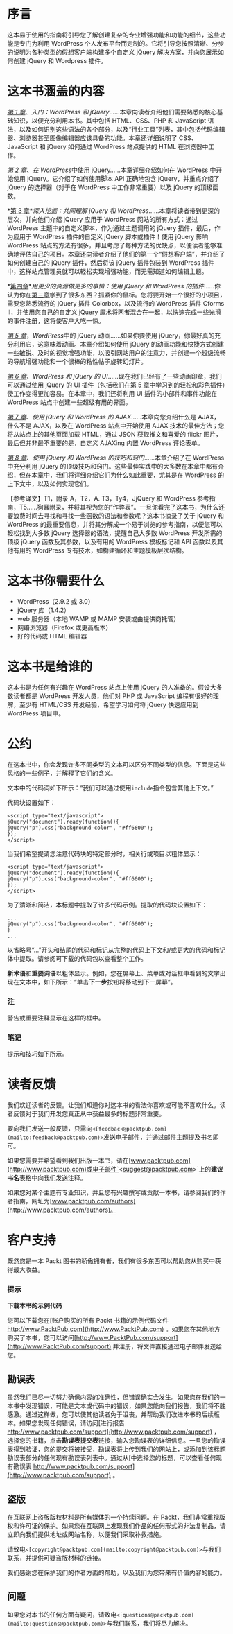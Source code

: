 # 序言

这本易于使用的指南将引导您了解创建复杂的专业增强功能和功能的细节，这些功能是专门为利用 WordPress 个人发布平台而定制的。它将引导您按照清晰、分步的说明为各种类型的假想客户端构建多个自定义 jQuery 解决方案，并向您展示如何创建 jQuery 和 Wordpress 插件。

# 这本书涵盖的内容

*[第 1 章](01.html "Chapter 1. Getting Started: WordPress and jQuery")*、*入门：WordPress 和 jQuery*……本章向读者介绍他们需要熟悉的核心基础知识，以便充分利用本书。其中包括 HTML、CSS、PHP 和 JavaScript 语法，以及如何识别这些语法的各个部分，以及“行业工具”列表，其中包括代码编辑器、浏览器甚至图像编辑器应该具备的功能。本章还详细说明了 CSS、JavaScript 和 jQuery 如何通过 WordPress 站点提供的 HTML 在浏览器中工作。

*[第 2 章](02.html "Chapter 2. Working with jQuery in WordPress")*、*在 WordPress*中使用 jQuery……本章详细介绍如何在 WordPress 中开始使用 jQuery。它介绍了如何使用脚本 API 正确地包含 jQuery，并重点介绍了 jQuery 的选择器（对于在 WordPress 中工作非常重要）以及 jQuery 的顶级函数。

*[第 3 章](03.html "Chapter 3. Digging Deeper: Understanding jQuery and WordPress Together")**深入挖掘：共同理解 jQuery 和 WordPress*……本章将读者带到更深的层次，并向他们介绍 jQuery 应用于 WordPress 网站的所有方式：通过 WordPress 主题中的自定义脚本，作为通过主题调用的 jQuery 插件，最后，作为应用于 WordPress 插件的自定义 jQuery 脚本或插件！使用 jQuery 影响 WordPress 站点的方法有很多，并且考虑了每种方法的优缺点，以便读者能够准确地评估自己的项目。本章还向读者介绍了他们的第一个“假想客户端”，并介绍了如何创建自己的 jQuery 插件，然后将该 jQuery 插件包装到 WordPress 插件中，这样站点管理员就可以轻松实现增强功能，而无需知道如何编辑主题。

*[第四章](04.html "Chapter 4. Doing a Lot More with Less: Making Use of Plugins for Both jQuery and WordPress")**用更少的资源做更多的事情：使用 jQuery 和 WordPress 的插件*……你认为你在[第三章](03.html "Chapter 3. Digging Deeper: Understanding jQuery and WordPress Together")学到了很多东西？抓紧你的鼠标。您将要开始一个很好的小项目，需要您熟悉流行的 jQuery 插件 Colorbox，以及流行的 WordPress 插件 Cforms II，并使用您自己的自定义 jQuery 魔术将两者混合在一起，以快速完成一些光滑的事件注册，这将使客户大吃一惊。

*[第 5 章](05.html "Chapter 5. jQuery Animation within WordPress")*，*WordPress*中的 jQuery 动画……如果你要使用 jQuery，你最好真的充分利用它，这意味着动画。本章介绍如何使用 jQuery 的动画功能和快捷方式创建一些敏锐、及时的视觉增强功能，以吸引网站用户的注意力，并创建一个超级流畅的导航增强功能和一个很棒的粘性帖子旋转幻灯片。

*[第 6 章](06.html "Chapter 6. WordPress and jQuery's UI")*、*WordPress 和 jQuery 的 UI*……现在我们已经有了一些动画印章，我们可以通过使用 jQuery 的 UI 插件（包括我们在[第 5 章](05.html "Chapter 5. jQuery Animation within WordPress")中学习到的轻松和彩色插件）使工作变得更加容易。在本章中，我们还将利用 UI 插件的小部件和事件功能在 WordPress 站点中创建一些超级有用的界面。

*[第 7 章](07.html "Chapter 7. AJAX with jQuery and WordPress")*、*使用 jQuery 和 WordPress 的 AJAX*……本章向您介绍什么是 AJAX，什么不是 AJAX，以及在 WordPress 站点中开始使用 AJAX 技术的最佳方法；您将从站点上的其他页面加载 HTML，通过 JSON 获取推文和喜爱的 flickr 图片，最后但并非最不重要的是，自定义 AJAXing 内置 WordPress 评论表单。

*[第 8 章](08.html "Chapter 8. Tips and Tricks for Working with jQuery and WordPress")*、*使用 jQuery 和 WordPress 的技巧和窍门*……本章介绍了在 WordPress 中充分利用 jQuery 的顶级技巧和窍门。这些最佳实践中的大多数在本章中都有介绍，但在本章中，我们将详细介绍它们为什么如此重要，尤其是在 WordPress 的上下文中，以及如何实现它们。

【参考译文】T1，附录 A，T2，A. T3，Ty4，JjQuery 和 WordPress 参考指南，T5……狗耳附录，并将其视为您的“作弊表”。一旦你看完了这本书，为什么还要浪费时间去寻找和寻找一些函数的语法和参数呢？这本书摘录了关于 jQuery 和 WordPress 的最重要信息，并将其分解成一个易于浏览的参考指南，以便您可以轻松找到大多数 jQuery 选择器的语法，提醒自己大多数 WordPress 开发所需的顶级 jQuery 函数及其参数，以及有用的 WordPress 模板标记和 API 函数以及其他有用的 WordPress 专有技术，如构建循环和主题模板层次结构。

# 这本书你需要什么

*   WordPress（2.9.2 或 3.0）
*   jQuery 库（1.4.2）
*   web 服务器（本地 WAMP 或 MAMP 安装或由提供商托管）
*   网络浏览器（Firefox 或更高版本）
*   好的代码或 HTML 编辑器

# 这本书是给谁的

这本书是为任何有兴趣在 WordPress 站点上使用 jQuery 的人准备的。假设大多数读者都是 WordPress 开发人员，他们对 PHP 或 JavaScript 编程有很好的理解，至少有 HTML/CSS 开发经验，希望学习如何将 jQuery 快速应用到 WordPress 项目中。

# 公约

在这本书中，你会发现许多不同类型的文本可以区分不同类型的信息。下面是这些风格的一些例子，并解释了它们的含义。

文本中的代码词如下所示：“我们可以通过使用`include`指令包含其他上下文。”

代码块设置如下：

```
<script type="text/javascript">
jQuery("document").ready(function(){
jQuery("p").css("background-color", "#ff6600");
});
</script>

```

当我们希望提请您注意代码块的特定部分时，相关行或项目以粗体显示：

```
<script type="text/javascript">
jQuery("document").ready(function(){
jQuery("p").css("background-color", "#ff6600");
});
</script>

```

为了清晰和简洁，本标题中提取了许多代码示例。提取的代码块设置如下：

```
...
jQuery("p").css("background-color", "#ff6600");
}
...

```

以省略号“…”开头和结尾的代码和标记从完整的代码上下文和/或更大的代码和标记体中提取。请参阅可下载的代码包以查看整个工作。

**新术语**和**重要词语**以粗体显示。例如，您在屏幕上、菜单或对话框中看到的文字出现在文本中，如下所示：“单击**下一步**按钮将移动到下一屏幕”。

### 注

警告或重要注释显示在这样的框中。

### 笔记

提示和技巧如下所示。

# 读者反馈

我们欢迎读者的反馈。让我们知道你对这本书的看法你喜欢或可能不喜欢什么。读者反馈对于我们开发您真正从中获益最多的标题非常重要。

要向我们发送一般反馈，只需向`<[feedback@packtpub.com](mailto:feedback@packtpub.com)>`发送电子邮件，并通过邮件主题提及书名即可。

如果您需要并希望看到我们出版一本书，请在[www.packtpub.com](http://www.packtpub.com)或电子邮件`<[suggest@packtpub.com](mailto:suggest@packtpub.com)>`上的**建议书名**表格中向我们发送注释。

如果您对某个主题有专业知识，并且您有兴趣撰写或贡献一本书，请参阅我们的作者指南，网址为[www.packtpub.com/authors](http://www.packtpub.com/authors)。

# 客户支持

既然您是一本 Packt 图书的骄傲拥有者，我们有很多东西可以帮助您从购买中获得最大收益。

### 提示

**下载本书的示例代码**

您可以下载您在[账户购买的所有 Packt 书籍的示例代码文件 http://www.PacktPub.com](http://www.PacktPub.com) 。如果您在其他地方购买了本书，您可以访问[http://www.PacktPub.com/support](http://www.PacktPub.com/support) 并注册，将文件直接通过电子邮件发送给您。

## 勘误表

虽然我们已尽一切努力确保内容的准确性，但错误确实会发生。如果您在我们的一本书中发现错误，可能是文本或代码中的错误，如果您能向我们报告，我们将不胜感激。通过这样做，您可以使其他读者免于沮丧，并帮助我们改进本书的后续版本。如果您发现任何错误，请访问[进行报告 http://www.packtpub.com/support](http://www.packtpub.com/support) ，选择您的书籍，点击**勘误表提交表**链接，输入您勘误表的详细信息。一旦您的勘误表得到验证，您的提交将被接受，勘误表将上传到我们的网站上，或添加到该标题勘误表部分的任何现有勘误表列表中。通过从[中选择您的标题，可以查看任何现有勘误表 http://www.packtpub.com/support](http://www.packtpub.com/support) 。

## 盗版

在互联网上盗版版权材料是所有媒体的一个持续问题。在 Packt，我们非常重视版权和许可证的保护。如果您在互联网上发现我们作品的任何形式的非法复制品，请立即向我们提供地址或网站名称，以便我们采取补救措施。

请致电`<[copyright@packtpub.com](mailto:copyright@packtpub.com)>`与我们联系，并提供可疑盗版材料的链接。

我们感谢您在保护我们的作者方面的帮助，以及我们为您带来有价值内容的能力。

## 问题

如果您对本书的任何方面有疑问，请致电`<[questions@packtpub.com](mailto:questions@packtpub.com)>`与我们联系，我们将尽力解决。